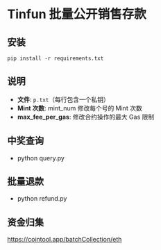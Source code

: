 # Tinfun 批量公开销售存款


## 安装
    
```
pip install -r requirements.txt
```

## 说明

- **文件**: `p.txt`（每行包含一个私钥）
- **Mint 次数**: mint_num 修改每个号的 Mint 次数
- **max_fee_per_gas**: 修改合约操作的最大 Gas 限制

## 中奖查询

- python query.py

## 批量退款

- python refund.py


## 资金归集

https://cointool.app/batchCollection/eth